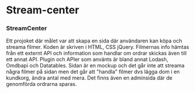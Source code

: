 # Stream-center

### StreamCenter
Ett projoket där målet var att skapa en sida där användaren kan köpa och streama filmer. Koden är skriven i HTML, CSS jQuery. Filmernas info hämtas från ett externt API och information som handlar om ordrar skickas även till ett annat API. Plugin och APIer som använts är bland annat Lodash, Omdbapi och Datatables. Sidan är en mockup och det går inte att streama några filmer på sidan men det går att "handla" filmer dvs lägga dom i en kundkorg, ändra antal med mera. Det finns även en adminsida där de genomförda ordrarna sparas.

